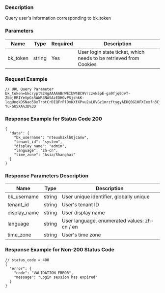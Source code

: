 ### Description

Query user's information corresponding to bk_token

### Parameters

| Name     | Type   | Required | Description                                                       |
|----------|--------|----------|-------------------------------------------------------------------|
| bk_token | string | Yes      | User login state ticket, which needs to be retrieved from Cookies |

### Request Example

```json5
// URL Query Parameter
bk_token=bkcrypt%24gAAAAABnWEIbW4BC9VrczvN5pE-ga9fjq0JvT-ZbbjRRIYeVpGsRWWR3NASAzEDHGvPSjshkK-lqgUnqkDSNao58xTrbtCrDIQFrPlDmKXfXPvu2aLOVGz1mrzftygyAEHQ0G1HFXEexfn3CjkwedW5j2-Yu-GU5XA%3D%3D
```

### Response Example for Status Code 200

```json5
{
  "data": {
    "bk_username": "nteuuhzxlh0jcanw",
    "tenant_id": "system",
    "display_name": "admin",
    "language": "zh-cn",
    "time_zone": "Asia/Shanghai"
  }
}

```

### Response Parameters Description

| Name         | Type   | Description                                  |
|--------------|--------|----------------------------------------------|
| bk_username  | string | User unique identifier, globally unique      |
| tenant_id    | string | User's tenant ID                             |
| display_name | string | User display name                            |
| language     | string | User language, enumerated values: zh-cn / en |
| time_zone    | string | User's time zone                             |

### Response Example for Non-200 Status Code

```json5
// status_code = 400
{
  "error": {
    "code": "VALIDATION_ERROR",
    "message": "Login session has expired"
  }
}
```
